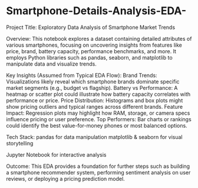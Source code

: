 # Smartphone-Details-Analysis-EDA-

Project Title: Exploratory Data Analysis of Smartphone Market Trends

Overview: This notebook explores a dataset containing detailed attributes of various smartphones, focusing on uncovering insights from features like price, brand, battery capacity, performance benchmarks, and more. It employs Python libraries such as pandas, seaborn, and matplotlib to manipulate data and visualize trends.

Key Insights (Assumed from Typical EDA Flow):
Brand Trends: Visualizations likely reveal which smartphone brands dominate specific market segments (e.g., budget vs flagship).
Battery vs Performance: A heatmap or scatter plot could illustrate how battery capacity correlates with performance or price.
Price Distribution: Histograms and box plots might show pricing outliers and typical ranges across different brands.
Feature Impact: Regression plots may highlight how RAM, storage, or camera specs influence pricing or user preference.
Top Performers: Bar charts or rankings could identify the best value-for-money phones or most balanced options.

Tech Stack:
pandas for data manipulation
matplotlib & seaborn for visual storytelling

Jupyter Notebook for interactive analysis

Outcome: This EDA provides a foundation for further steps such as building a smartphone recommender system, performing sentiment analysis on user reviews, or deploying a pricing prediction model.
